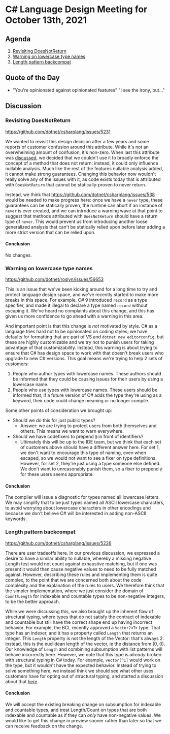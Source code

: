 # C# Language Design Meeting for October 13th, 2021

## Agenda

1. [Revisiting DoesNotReturn](#revisiting-doesnotreturn)
2. [Warning on lowercase type names](#warning-on-lowercase-type-names)
3. [Length pattern backcompat](#length-pattern-backcompat)

## Quote of the Day

- "You're opinionated against opinionated features" "I see the irony, but..."

## Discussion

### Revisiting DoesNotReturn

https://github.com/dotnet/csharplang/issues/5231

We wanted to revisit this design decision after a few years and some reports of customer confusion around this attribute.
While it's not an overwhelming amount of confusion, it's non-zero. When last this attribute was
[discussed](../2019/LDM-2019-07-10.md#doesnotreturn), we decided that we couldn't use it to broadly enforce the concept of
a method that does not return: instead, it could only influence nullable analysis. Much like the rest of the features
nullable analysis added, it cannot make strong guarantees. Changing this behavior now wouldn't really solve any of the
issues with it, as code exists today that is attributed with `DoesNotReturn` that cannot be statically-proven to never
return.

Instead, we think that https://github.com/dotnet/csharplang/issues/538 would be needed to make progress here: once we have
a `never` type, these guarantees can be statically proven, the runtime can abort if an instance of `never` is ever created,
and we can introduce a warning wave at that point to suggest that methods attributed with `DoesNotReturn` should have a
return type of `never`. This would prevent us from introducing another loose generalized analysis that can't be statically
relied upon before later adding a more strict version that can be relied upon.

#### Conclusion

No changes.

### Warning on lowercase type names

https://github.com/dotnet/roslyn/issues/56653

This is an issue that we've been kicking around for a long time to try and protect language design space, and we've recently
started to make more breaks in this space. For example, C# 9 introduced `record` as a type specifier, and made it illegal
to declare a type named `record` without escaping it. We've heard no complaints about this change, and this has given us
more confidence to go ahead with a warning in this area.

And important point is that this change is _not_ motivated by style. C# as a language tries hard not to be opinionated on
coding styles; we have defaults for formatting that are part of VS and `dotnet new editorconfig`, but these are highly
customizable and we try not to punish users for taking advantage of that customizability. Instead, this warning is about
trying to ensure that C# has design space to work with that doesn't break users who upgrade to new C# versions. This goal
means we're trying to help 2 sets of customers:

1. People who author types with lowercase names. These authors should be informed that they could be causing issues for their
users by using a lowercase name.
2. People who use types with lowercase names. These users should be informed that, if a future version of C# adds the type
they're using as a keyword, their code could change meaning or no longer compile.

Some other points of consideration we brought up:

* Should we do this for just public types?
    * Answer: we are trying to protect users from both themselves and others. This means we want to warn everywhere.
* Should we have codefixers to prepend `@` in front of identifiers?
    * Ultimately this will be up to the IDE team, but we think that each set of customers above should have a different answer
    here. For set 1, we don't want to encourage this type of naming, even when escaped, so we would not want to see a fixer on
    type definitions. However, for set 2, they're just using a type someone else defined. We don't want to unreasonably punish
    them, so a fixer to prepend `@` for these users seems appropriate.

#### Conclusion

The compiler will issue a diagnostic for types named all lowercase letters. We may simplify that to be just types named all
ASCII lowercase characters, to avoid worrying about lowercase characters in other encodings and because we don't believe C#
will be interested in adding non-ASCII keywords.

### Length pattern backcompat

https://github.com/dotnet/csharplang/issues/5226

There are user tradeoffs here. In our previous discussion, we expressed a desire to have a similar ability to nullable, whereby
a missing negative Length test would not count against exhaustive matching, but if one was present it would then cause negative
values to need to be fully matched against. However, describing these rules and implementing them is quite complex, to the point
that we are concerned both about the code complexity and the explanation of the rules to users. We therefore think that the
simpler implementation, where we just consider the domain of `Count`/`Length` for indexable and countable types to be non-negative
integers, to be the better approach.

While we were discussing this, we also brought up the inherent flaw of structural typing, where types that do not satisfy the contract
of indexable and countable but still have the correct shape end up having incorrect behavior. For example, the BCL recently approved
a `Vector2<T>` type. That type has an indexer, and it has a property called `Length` that returns an integer. This `Length` property
is not the length of the Vector: that's always 2. Instead, this is the euclidean length of the vector, ie the distance from (0, 0).
Our knowledge of `Length` and combining subsumption with list patterns will behave incorrectly here. However, we note that this type
is _already_ broken with structural typing in C# today. For example, `vector[^1]` would work on the type, but it wouldn't have the
expected behavior. Instead of trying to solve something here, we instead think we should see what other uses customers have for opting
out of structural typing, and started a discussion about that [here](https://github.com/dotnet/csharplang/discussions/5278).

#### Conclusion

We will accept the existing breaking change on subsumption for indexable and countable types, and treat Length/Count on types that are
both indexable and countable as if they can _only_ have non-negative values. We would like to get this change in preview sooner
rather than later so that we can receive feedback on the change.
